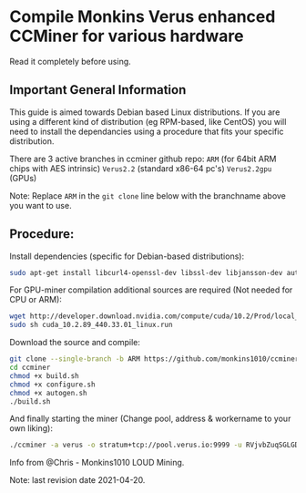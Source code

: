 # Compile Monkins Verus enhanced CCMiner for various hardware

Read it completely before using.

## Important General Information

This guide is aimed towards Debian based Linux distributions. If you are using a different kind of distribution
(eg RPM-based, like CentOS) you will need to install the dependancies using a procedure that fits your
specific distribution.

There are 3 active branches in ccminer github repo:
  `ARM`             (for 64bit ARM chips with AES intrinsic)
  `Verus2.2`        (standard x86-64 pc's)
  `Verus2.2gpu`     (GPUs)

Note: Replace `ARM` in the `git clone` line below with the branchname above you want to use.

## Procedure:

Install dependencies (specific for Debian-based distributions):
```bash
sudo apt-get install libcurl4-openssl-dev libssl-dev libjansson-dev automake autotools-dev build-essential git
```
For GPU-miner compilation additional sources are required (Not needed for CPU or ARM):
```bash
wget http://developer.download.nvidia.com/compute/cuda/10.2/Prod/local_installers/cuda_10.2.89_440.33.01_linux.run
sudo sh cuda_10.2.89_440.33.01_linux.run
```
Download the source and compile:
```bash
git clone --single-branch -b ARM https://github.com/monkins1010/ccminer.git
cd ccminer
chmod +x build.sh
chmod +x configure.sh
chmod +x autogen.sh
./build.sh
```
And finally starting the miner (Change pool, address & workername to your own liking):
```bash
./ccminer -a verus -o stratum+tcp://pool.verus.io:9999 -u RVjvbZuqSGLGDm1B9BFkbHWySPKEx4tfjQ.donator -p x
```

Info from @Chris - Monkins1010 LOUD Mining.

Note: last revision date 2021-04-20.
